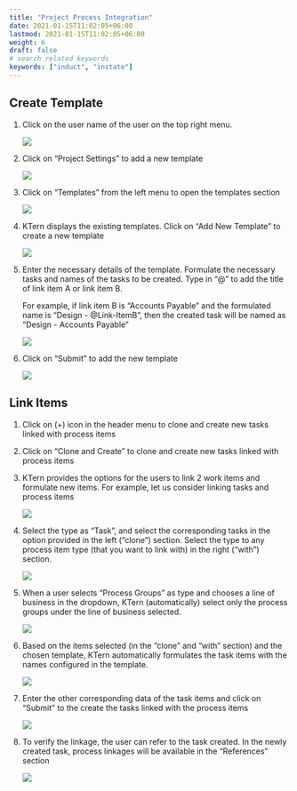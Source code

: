 ```yaml
---
title: "Project Process Integration"
date: 2021-01-15T11:02:05+06:00
lastmod: 2021-01-15T11:02:05+06:00
weight: 6
draft: false
# search related keywords
keywords: ["induct", "instate"]
---
```



## Create Template

1. Click on the user name of the user on the top right menu.

   ![](https://storage.googleapis.com/ktern-public-files/product-documentation/ppi.png)

2. Click on “Project Settings” to add a new template

   ![](https://storage.googleapis.com/ktern-public-files/product-documentation/ppi-1.png)

3. Click on “Templates” from the left menu to open the templates section

   ![](https://storage.googleapis.com/ktern-public-files/product-documentation/ppi-2.png)

4. KTern displays the existing templates. Click on “Add New Template” to create a new template

   ![](https://storage.googleapis.com/ktern-public-files/product-documentation/ppi-3.png)

5. Enter the necessary details of the template. Formulate the necessary tasks and names of the tasks
   to be created. Type in “@” to add the title of link item A or link item B.

   For example, if link item B is “Accounts Payable” and the formulated name is “Design - @Link-ItemB”, then the created task will be named as “Design - Accounts Payable”

   ![](https://storage.googleapis.com/ktern-public-files/product-documentation/ppi-4.png)

6. Click on “Submit” to add the new template

   ![](https://storage.googleapis.com/ktern-public-files/product-documentation/ppi-5.png)

## Link Items

1. Click on (+) icon in the header menu to clone and create new tasks linked with process items

2. Click on “Clone and Create” to clone and create new tasks linked with process items

3. KTern provides the options for the users to link 2 work items and formulate new items. For
   example, let us consider linking tasks and process items

   ![](https://storage.googleapis.com/ktern-public-files/product-documentation/ppi-6.png)

4. Select the type as “Task”, and select the corresponding tasks in the option provided in the left
   (“clone”) section. Select the type to any process item type (that you want to link with) in the right
   (“with”) section.

   ![](https://storage.googleapis.com/ktern-public-files/product-documentation/ppi-7.png)

5. When a user selects “Process Groups” as type and chooses a line of business in the dropdown,
   KTern (automatically) select only the process groups under the line of business selected.

   ![](https://storage.googleapis.com/ktern-public-files/product-documentation/ppi-8.png)

6. Based on the items selected (in the “clone” and “with” section) and the chosen template, KTern
   automatically formulates the task items with the names configured in the template.

   ![](https://storage.googleapis.com/ktern-public-files/product-documentation/ppi-9.png)

7. Enter the other corresponding data of the task items and click on “Submit” to the create the tasks
   linked with the process items

   ![](https://storage.googleapis.com/ktern-public-files/product-documentation/ppi-10.png)

8. To verify the linkage, the user can refer to the task created. In the newly created task, process
   linkages will be available in the “References” section

   ![](https://storage.googleapis.com/ktern-public-files/product-documentation/ppi-11.png)
